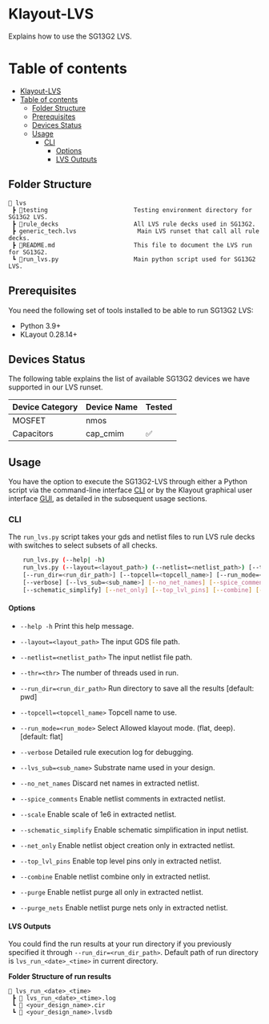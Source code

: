 Klayout-LVS
===========

Explains how to use the SG13G2 LVS.

# Table of contents
- [Klayout-LVS](#klayout-lvs)
- [Table of contents](#table-of-contents)
  - [Folder Structure](#folder-structure)
  - [Prerequisites](#prerequisites)
  - [Devices Status](#devices-status)
  - [Usage](#usage)
    - [CLI](#cli)
      - [Options](#options)
      - [LVS Outputs](#lvs-outputs)


## Folder Structure

```text
📁 lvs
 ┣ 📁testing                        Testing environment directory for SG13G2 LVS. 
 ┣ 📁rule_decks                     All LVS rule decks used in SG13G2.
 ┣ generic_tech.lvs                 Main LVS runset that call all rule decks.
 ┣ 📜README.md                      This file to document the LVS run for SG13G2.
 ┗ 📜run_lvs.py                     Main python script used for SG13G2 LVS.
 ```

## Prerequisites
You need the following set of tools installed to be able to run SG13G2 LVS:

- Python 3.9+
- KLayout 0.28.14+

## Devices Status

The following table explains the list of available SG13G2 devices we have supported in our LVS runset.

| Device Category | Device Name | Tested            |
|-----------------|-------------|-------------------|
| MOSFET          | nmos        |                   |
| Capacitors      | cap_cmim    |:white_check_mark: |

## Usage

You have the option to execute the SG13G2-LVS through either a Python script via the command-line interface [CLI](#cli) or by the Klayout graphical user interface [GUI](#gui), as detailed in the subsequent usage sections.

### CLI

The `run_lvs.py` script takes your gds and netlist files to run LVS rule decks with switches to select subsets of all checks.

```bash
    run_lvs.py (--help| -h)
    run_lvs.py (--layout=<layout_path>) (--netlist=<netlist_path>) [--thr=<thr>]
    [--run_dir=<run_dir_path>] [--topcell=<topcell_name>] [--run_mode=<run_mode>]
    [--verbose] [--lvs_sub=<sub_name>] [--no_net_names] [--spice_comments] [--scale]
    [--schematic_simplify] [--net_only] [--top_lvl_pins] [--combine] [--purge] [--purge_nets]
```

#### Options

- `--help -h`                           Print this help message.

- `--layout=<layout_path>`              The input GDS file path.

- `--netlist=<netlist_path>`            The input netlist file path.

- `--thr=<thr>`                         The number of threads used in run.

- `--run_dir=<run_dir_path>`            Run directory to save all the results [default: pwd]

- `--topcell=<topcell_name>`            Topcell name to use.

- `--run_mode=<run_mode>`               Select Allowed klayout mode. (flat, deep). [default: flat]

- `--verbose`                           Detailed rule execution log for debugging.

- `--lvs_sub=<sub_name>`                Substrate name used in your design.

- `--no_net_names`                      Discard net names in extracted netlist.

- `--spice_comments`                    Enable netlist comments in extracted netlist.

- `--scale`                             Enable scale of 1e6 in extracted netlist.

- `--schematic_simplify`                Enable schematic simplification in input netlist.

- `--net_only`                          Enable netlist object creation only in extracted netlist.

- `--top_lvl_pins`                      Enable top level pins only in extracted netlist.

- `--combine`                           Enable netlist combine only in extracted netlist.

- `--purge`                             Enable netlist purge all only in extracted netlist.

- `--purge_nets`                        Enable netlist purge nets only in extracted netlist.


#### LVS Outputs

You could find the run results at your run directory if you previously specified it through `--run_dir=<run_dir_path>`. Default path of run directory is `lvs_run_<date>_<time>` in current directory.

**Folder Structure of run results**

```text
📁 lvs_run_<date>_<time>
 ┣ 📜 lvs_run_<date>_<time>.log
 ┗ 📜 <your_design_name>.cir
 ┗ 📜 <your_design_name>.lvsdb
 ```
<!-- 
The result is a database file (`<your_design_name>.lvsdb`) contains LVS extractions and comparison results.
You could view it on your file using: `klayout <input_gds_file> -mn <resut_db_file> `, or you could view it on your gds file via netlist browser option in tools menu using klayout GUI as shown below.

<p align="center">
  <img src="../../images/lvs_marker.png" width="60%" >
</p>
<p align="center">
  Fig. 1. Klayout GUI netlist browser
</p>

After selecting Netlist Browser option, you could load the database file and visualize the LVS results.

<p align="center">
  <img src="../../images/lvs_results.png" width="80%" >
</p>
<p align="center">
  Fig. 2. Visualization of LVS results on Klayout-GUI
</p>

You can also locate the extracted netlist generated from your design at `<your_design_name>.cir` within the output directory of the run.

### GUI

The SG13G2 also facilitates LVS execution via Klayout menus, integrated with Klayout through the PDK [installation](../../README.md#installation) as depicted below:

<p align="center">
  <img src="../../images/lvs_menus.png" width="60%" >
</p>
<p align="center">
  Fig. 3. Visualization of LVS results on Klayout-GUI
</p>

Upon executing the LVS using the `Run Klayout LVS` option, the result database will appear on your layout interface, allowing you to verify the outcome of the run similarly as shown above in Fig. 2.

## Demo-Example

The example shows a `sg13g2_and2_1` implemented using SG13G2 technology.

### Schematic

Figure 4 displays the device's [schematic](./testing/testcases/unit/lidar_device/lidar.sch) created using xschem.

<p align="center">
  <img src="../../images/sg13g2_and2_1_sch.png" width="80%" >
</p>
<p align="center">
  Fig. 4. Schematic for `sg13g2_and2_1` standard cell.
</p>

**Note**: The netlist will be produced in the selected output directory. It is recommended to launch the tool using the following command:

```bash
xschem sg13g2_and2_1.sch -o .
```

This command ensures that the output netlist is generated in the current directory.

Following that, you can generate the netlist from this schematic for LVS testing. This can be accomplished by using the 'netlist' option available in the xschem-GUI, as demonstrated in Figure 5.

<p align="center">
  <img src="../../images/netlist_ext.png" width="100%" >
</p>
<p align="center">
  Fig. 5. Netlist extraction step from xschem for `sg13g2_and2_1`.
</p>

The following netlist is generated from xschem:

```
```

### Layout

Figure 6 displays the device's [layout](./testing/testcases/unit/std_cells/sg13g2_and2_1.gds) created using Klayout.

<p align="center">
  <img src="../../images/sg13g2_and2_1_layout.png" width="100%" >
</p>
<p align="center">
  Fig. 5. Layout for and2_1 standard cell.
</p>

### LVS-Testing

#### CLI

```bash
    python3 run_lvs.py --layout=testing/testcases/unit/std_cells/sg13g2_and2_1.gds --netlist=testing/testcases/unit/std_cells/sg13g2_and2_1.cdl --run_dir=lvs_and2_1_run
```

Please refer to [Usage](#usage) section for more details.

#### GUI

You could also run the LVS using Klayout-Menus supported for SG13G2 as explained above in Fig. 3. -->
